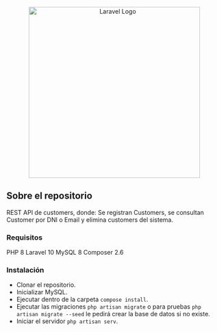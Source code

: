 <p align="center"><a href="https://laravel.com" target="_blank"><img src="https://raw.githubusercontent.com/laravel/art/master/logo-lockup/5%20SVG/2%20CMYK/1%20Full%20Color/laravel-logolockup-cmyk-red.svg" width="400" alt="Laravel Logo"></a></p>
</p>

## Sobre el repositorio

REST API de customers, donde: Se registran Customers, se consultan Customer por DNI o Email y elimina customers del sistema.

### Requisitos
PHP 8
Laravel 10
MySQL 8
Composer 2.6

### Instalación
- Clonar el repositorio.
- Inicializar MySQL.
- Ejecutar dentro de la carpeta  `compose install`.
- Ejecutar las migraciones `php artisan migrate` o para pruebas `php artisan migrate --seed` le pedirá crear la base de datos si no existe.
- Iniciar el servidor `php artisan serv`.
